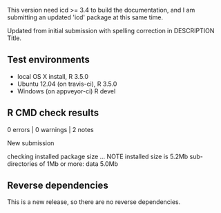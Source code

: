 This version need icd >= 3.4 to build the documentation, and I am submitting an updated 'icd' package at this same time.

Updated from initial submission with spelling correction in DESCRIPTION Title.

## Test environments
* local OS X install, R 3.5.0
* Ubuntu 12.04 (on travis-ci), R 3.5.0
* Windows (on appveyor-ci) R devel

## R CMD check results

0 errors | 0 warnings | 2 notes

New submission

checking installed package size ... NOTE
  installed size is  5.2Mb
  sub-directories of 1Mb or more:
    data   5.0Mb

## Reverse dependencies

This is a new release, so there are no reverse dependencies.

